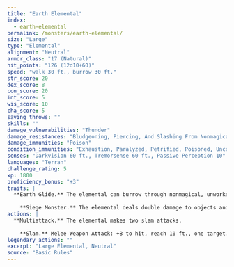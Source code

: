 ```yaml
---
title: "Earth Elemental"
index:
  - earth-elemental
permalink: /monsters/earth-elemental/
size: "Large"
type: "Elemental"
alignment: "Neutral"
armor_class: "17 (Natural)"
hit_points: "126 (12d10+60)"
speed: "walk 30 ft., burrow 30 ft."
str_score: 20
dex_score: 8
con_score: 20
int_score: 5
wis_score: 10
cha_score: 5
saving_throws: ""
skills: ""
damage_vulnerabilities: "Thunder"
damage_resistances: "Bludgeoning, Piercing, And Slashing From Nonmagical Weapons"
damage_immunities: "Poison"
condition_immunities: "Exhaustion, Paralyzed, Petrified, Poisoned, Unconscious"
senses: "Darkvision 60 ft., Tremorsense 60 ft., Passive Perception 10"
languages: "Terran"
challenge_rating: 5
xp: 1800
proficiency_bonus: "+3"
traits: |
  **Earth Glide.** The elemental can burrow through nonmagical, unworked earth and stone. While doing so, the elemental doesn't disturb the material it moves through.
    
    **Siege Monster.** The elemental deals double damage to objects and structures.
actions: |
  **Multiattack.** The elemental makes two slam attacks.
    
    **Slam.** Melee Weapon Attack: +8 to hit, reach 10 ft., one target. Hit: 14 (2d8 + 5) bludgeoning damage.  
legendary_actions: ""
excerpt: "Large Elemental, Neutral"
source: "Basic Rules"
---
```

